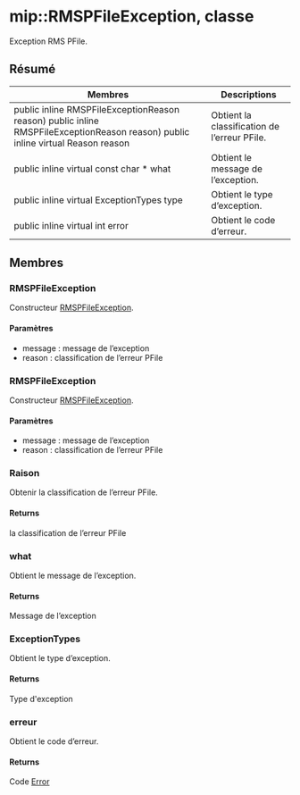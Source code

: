 # <a name="class-miprmspfileexception"></a>mip::RMSPFileException, classe 
Exception RMS PFile.
## <a name="summary"></a>Résumé
 Membres                        | Descriptions                                
--------------------------------|---------------------------------------------
public inline  RMSPFileExceptionReason reason) public inline  RMSPFileExceptionReason reason) public inline virtual Reason reason | Obtient la classification de l’erreur PFile.
public inline virtual const char * what | Obtient le message de l’exception.
public inline virtual ExceptionTypes type | Obtient le type d’exception.
public inline virtual int error | Obtient le code d’erreur.
## <a name="members"></a>Membres
### <a name="rmspfileexception"></a>RMSPFileException
Constructeur [RMSPFileException](#classmip_1_1_r_m_s_p_file_exception).
#### <a name="parameters"></a>Paramètres
* message : message de l’exception 
* reason : classification de l’erreur PFile
### <a name="rmspfileexception"></a>RMSPFileException
Constructeur [RMSPFileException](#classmip_1_1_r_m_s_p_file_exception).
#### <a name="parameters"></a>Paramètres
* message : message de l’exception 
* reason : classification de l’erreur PFile
### <a name="reason"></a>Raison
Obtenir la classification de l’erreur PFile.
#### <a name="returns"></a>Returns
la classification de l’erreur PFile
### <a name="what"></a>what
Obtient le message de l’exception.
#### <a name="returns"></a>Returns
Message de l’exception
### <a name="exceptiontypes"></a>ExceptionTypes
Obtient le type d’exception.
#### <a name="returns"></a>Returns
Type d'exception
### <a name="error"></a>erreur
Obtient le code d’erreur.
#### <a name="returns"></a>Returns
Code [Error](#classmip_1_1_error)